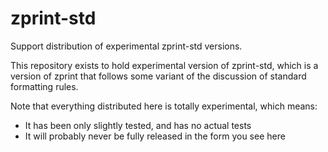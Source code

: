 # zprint-std
Support distribution of experimental zprint-std versions.

This repository exists to hold experimental version of zprint-std, which is a version of zprint that follows some variant of the discussion of standard formatting rules.

Note that everything distributed here is totally experimental, which means:
 * It has been only slightly tested, and has no actual tests
 * It will probably never be fully released in the form you see here
